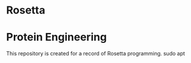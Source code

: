 # Rosetta
# Protein Engineering
This repository is created for a record of Rosetta programming.
sudo apt 

